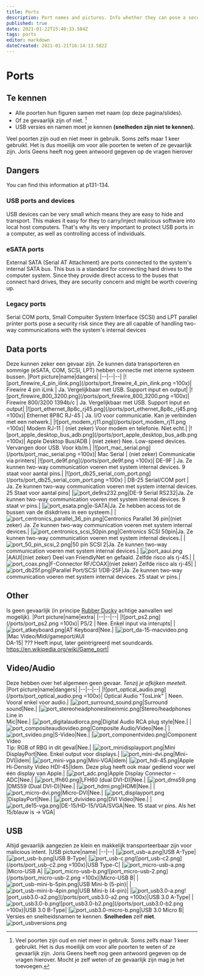 ```yaml
---
title: Ports
description: Port names and pictures. Info whether they can pose a security risk or not.
published: true
date: 2021-01-22T15:40:33.584Z
tags: ports
editor: markdown
dateCreated: 2021-01-21T16:14:13.582Z
---
```


# Ports
## Te kennen
- Alle poorten hun figuren samen met naam (op deze pagina/slides).
- Of ze gevaarlijk zijn of niet. [^1]
- USB versies en namen moet je kennen **(snelheden zijn niet te kennen).**

Veel poorten zijn oud en niet meer in gebruik. Soms zelfs maar 1 keer gebruikt. Het is dus moeilijk om voor alle poorten te weten of ze gevaarlijk zijn. Joris Geens heeft nog geen antwoord gegeven op de vragen hierover

## Dangers
You can find this information at p131-134.

### USB ports and devices
USB devices can be very small which means they are easy to hide and transport. This makes it easy for they to carry/inject malicious software into local host computers.
That's why its very important to protect USB ports in a computer, as well as controlling access of individuals.

### eSATA ports
External SATA (Serial AT Attachment) are ports connected to the system's internal SATA bus. This bus is a standard for connecting hard drives to the computer system. Since they provide direct access to the buses that connect hard drives, they are security concern and might be worth covering up.

### Legacy ports
Serial COM ports, Small Compuiter System Interface (SCSI) and LPT parallel printer ports pose a security risk since they are all capable of handling two-way communications with the system's internal devices

## Data ports
Deze kunnen zeker een gevaar zijn. Ze kunnen data transporteren en sommige (eSATA, COM, SCSI, LPT) hebben connectie met interne systeem bussen.
|Port picture|name|dangers|
|--|--|--|
|![port_firewire_4_pin_ilink.png](/ports/port_firewire_4_pin_ilink.png =100x)| Firewire 4 pin iLink | Ja. Vergelijkbaar met USB. Support input en output|
|![port_firewire_800_3200.png](/ports/port_firewire_800_3200.png =100x)| Firewire 800/3200 1394b/c | Ja. Vergelijkbaar met USB. Support input en output|
|![port_ethernet_8p8c_rj45.png](/ports/port_ethernet_8p8c_rj45.png =100x)| Ethernet 8P8C RJ-45 | Ja. I/O voor communicatie. Kan je verbinden met een netwerk.|
|![port_modem_rj11.png](/ports/port_modem_rj11.png =100x)| Modem RJ-11 | (niet zeker) Voor modem en telefonie. Niet echt.|
|![port_apple_desktop_bus_adb.png](/ports/port_apple_desktop_bus_adb.png =100x)| Apple Desktop Bus/ADB | (niet zeker) Nee. Low-speed devices. Vervangen door USB. Voor kb/m.|
|![port_mac_serial.png](/ports/port_mac_serial.png =100x)| Mac Serial | (niet zeker) Communicatie via printers|
|![port_de9f.png](/ports/port_de9f.png =100x)| DE-9F | Ja. Ze kunnen two-way communication voeren met system internal devices. 9 staat voor aantal pins.|
|![port_db25_serial_com_port.png](/ports/port_db25_serial_com_port.png =100x) | DB-25 Serial/COM port | Ja. Ze kunnen two-way communication voeren met system internal devices. 25 Staat voor aantal pins|
|![port_de9rs232.png](/ports/port_de9rs232.png)|DE-9 Serial RS232|Ja. Ze kunnen two-way communication voeren met system internal devices. 9 staat vr pins.|
|![port_esata.png](/ports/port_esata.png)|e-SATA|Ja. Ze hebben access tot de bussen van de diskdrives in een systeem.|
|![port_centronics_parallel_36_pin.png](/ports/port_centronics_parallel_36_pin.png)|Centronics Parallel 36 pin|(niet zeker) Ja. Ze kunnen two-way communication voeren met system internal devices.|
|![port_centronics_scsi_50pin.png](/ports/port_centronics_scsi_50pin.png)|Centronics SCSI 50pin|Ja. Ze kunnen two-way communication voeren met system internal devices.|
|![port_50_pin_scsi_2.png](/ports/port_50_pin_scsi_2.png)|50 pin SCSI 2|Ja. Ze kunnen two-way communication voeren met system internal devices.|
|![port_aaui.png](/ports/port_aaui.png)|AAUI|(niet zeker) Deel van FriendlyNet en gefaald. Zelfde risco als rj-45.|
|![port_coax.png](/ports/port_coax.png)|F-Connector RF/COAX|(niet zeker) Zelfde risco als rj-45|
|![port_db25f.png](/ports/port_db25f.png)|Parallel Port/SCSI 1/DB-25F|Ja. Ze kunnen two-way communication voeren met system internal devices. 25 staat vr pins.|

## Other
Is geen gevaarlijk (in principe [Rubber Ducky](https://www.plurilock.com/answers/rubber-ducky-attack-what-does-rubber-ducky-attack-mean/) achtige aanvallen wel mogelijk).
|Port picture|name|extra|
|--|--|--|
|![port_ps2.png](/ports/port_ps2.png =100x)| PS/2 | Nee. Enkel input via interupts|
|![port_atkeyboard.png](/ports/port_atkeyboard.png)|AT Keyboard|Nee.|
|![port_da-15-macvideo.png](/ports/port_da-15-macvideo.png)|Mac Video/Midi/gameport/AUI<br>DA-15| ??? Heeft input, later geintrigreerd met soundcards. https://en.wikipedia.org/wiki/Game_port|

## Video/Audio
Deze hebben over het algemeen geen gevaar. *Tenzij je afkijken meetelt*.
|Port picture|name|dangers|
|--|--|--|
|![port_optical_audio.png](/ports/port_optical_audio.png =100x)| Optical Audio "TosLink" | Neen. Vooral enkel voor audio.|
|![port_surround_sound.png](/ports/port_surround_sound.png)|Surround sound|Nee.|
|![port_stereoheadphoneslineinmic.png](/ports/port_stereoheadphoneslineinmic.png)|Stereo/headphones<br>Line in<br>Mic|Nee.|
|![port_digitalaudiorca.png](/ports/port_digitalaudiorca.png)|Digital Audio RCA plug style|Nee.|
|![port_compositeaudiovideo.png](/ports/port_compositeaudiovideo.png)|Composite Audio/Video|Nee.|
|![port_svideo.png](/ports/port_svideo.png)|S-Video|Nee.|
|![port_componentvideo.png](/ports/port_componentvideo.png)|Component Video<br>Tip: RGB of RBG in dit geval|Nee.|
|![port_minidisplayport.png](/ports/port_minidisplayport.png)|Mini DisplayPort|Nee. Enkel output voor displays.|
|![port_mini-dvi.png](/ports/port_mini-dvi.png)|Mini-DVI|idem|
|![port_mini-vga.png](/ports/port_mini-vga.png)|Mini-VGA|idem|
|![port_hdi-45.png](/ports/port_hdi-45.png)|Apple Hi-Density Video HDI-45|Idem. Deze plug heeft ook maar gediend voor wel één display van Apple.|
|![port_adc.png](/ports/port_adc.png)|Apple Display Connector – ADC|Nee.|
|![port_lfh60.png](/ports/port_lfh60.png)|LFH60 (dual DVI-D)|Nee.|
|![port_dms59.png](/ports/port_dms59.png)|DMS59 (Dual DVI-D)|Nee.|
|![port_hdmi.png](/ports/port_hdmi.png)|HDMI|Nee.|
|![port_micro-dvi.png](/ports/port_micro-dvi.png)|Micro-DVI|Nee.|
|![port_displayport.png](/ports/port_displayport.png)|DisplayPort|Nee.|
|![port_dvivideo.png](/ports/port_dvivideo.png)|DVI Video|Nee.|
|![port_de15-vga.png](/ports/port_de15-vga.png)|DE-15/HD-15/VGA/SVGA|Nee. 15 staat vr pins. Als het 15/blauw is -> VGA|

## USB
Altijd gevaarlijk aangezien ze klein en makkelijk transporteerbaar zijn voor malicious intent.
|USB picture|name|
|--|--|
|![port_usb-a.png](/ports/port_usb-a.png)|USB A-Type|
|![port_usb-b.png](/ports/port_usb-b.png)|USB B-Type|
|![port_usb-c.png](/ports/port_usb-c.png)![port_usb-c2.png](/ports/port_usb-c2.png =100x)|USB Type-C|
|![port_micro-usb-a.png](/ports/port_micro-usb-a.png)|Micro-USB A|
|![port_micro-usb-b.png](/ports/port_micro-usb-b.png)![port_micro-usb-2.png](/ports/port_micro-usb-2.png =100x)|Micro-USB B|
|![port_usb-mini-b-5pin.png](/ports/port_usb-mini-b-5pin.png)|USB Mini-b (5-pin)|
|![port_usb-mini-b-4pin.png](/ports/port_usb-mini-b-4pin.png)|USB Mini-b (4-pin)|
|![port_usb3.0-a.png](/ports/port_usb3.0-a.png)![port_usb3.0-a2.png](/ports/port_usb3.0-a2.png =100x)|USB 3.0 A-Type|
|![port_usb3.0-b.png](/ports/port_usb3.0-b.png)![port_usb3.0-b2.png](/ports/port_usb3.0-b2.png =100x)|USB 3.0 B-Type|
|![port_usb3.0-micro-b.png](/ports/port_usb3.0-micro-b.png)|USB 3.0 Micro B|
Versies en snelheidsnamen te kennen. **Snelheden** zelf **niet**.
![port_usbversions.png](/ports/port_usbversions.png)

[^1]: Veel poorten zijn oud en niet meer in gebruik. Soms zelfs maar 1 keer gebruikt. Het is dus moeilijk om voor alle poorten te weten of ze gevaarlijk zijn. Joris Geens heeft nog geen antwoord gegeven op de vragen hierover.
Mocht je zelf weten of ze gevaarlijk zijn mag je het toevoegen.
